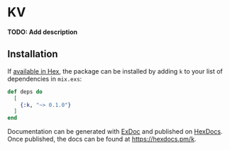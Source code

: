 # KV

**TODO: Add description**

## Installation

If [available in Hex](https://hex.pm/docs/publish), the package can be installed
by adding `k` to your list of dependencies in `mix.exs`:

```elixir
def deps do
  [
    {:k, "~> 0.1.0"}
  ]
end
```

Documentation can be generated with [ExDoc](https://github.com/elixir-lang/ex_doc)
and published on [HexDocs](https://hexdocs.pm). Once published, the docs can
be found at <https://hexdocs.pm/k>.

